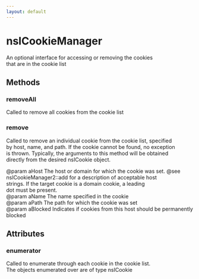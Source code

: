 ```yaml
---
layout: default
---
```


# nsICookieManager #
   
An optional interface for accessing or removing the cookies  
that are in the cookie list  
  

## Methods ##

### removeAll ###
  
Called to remove all cookies from the cookie list  
  

### remove ###
  
Called to remove an individual cookie from the cookie list, specified  
by host, name, and path. If the cookie cannot be found, no exception  
is thrown. Typically, the arguments to this method will be obtained  
directly from the desired nsICookie object.  
  
@param aHost The host or domain for which the cookie was set. @see  
             nsICookieManager2::add for a description of acceptable host  
             strings. If the target cookie is a domain cookie, a leading  
             dot must be present.  
@param aName The name specified in the cookie  
@param aPath The path for which the cookie was set  
@param aBlocked Indicates if cookies from this host should be permanently blocked  
  
  

## Attributes ##

### enumerator ###
  
Called to enumerate through each cookie in the cookie list.  
The objects enumerated over are of type nsICookie  
  
